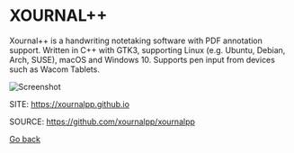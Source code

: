 # XOURNAL++

 Xournal++ is a handwriting notetaking software with PDF annotation 
 support. Written in C++ with GTK3, supporting Linux (e.g. Ubuntu, 
 Debian, Arch, SUSE), macOS and Windows 10. Supports pen input from 
 devices such as Wacom Tablets. 
 
 ![Screenshot](https://upload.wikimedia.org/wikipedia/commons/e/ea/Xournal.png)
 
 SITE: https://xournalpp.github.io

 SOURCE: https://github.com/xournalpp/xournalpp

 [Go back](https://portable-linux-apps.github.io/apps.html)
